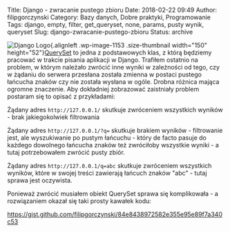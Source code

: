 Title: Django - zwracanie pustego zbioru
Date: 2018-02-22 09:49
Author: filipgorczynski
Category: Bazy danych, Dobre praktyki, Programowanie
Tags: django, empty, filter, get_queryset, none, params, pusty wynik, queryset
Slug: django-zwracanie-pustego-zbioru
Status: archive

![Django Logo](https://filipgorczynski.files.wordpress.com/2015/10/django-logo-positive.png?w=150){.alignleft .wp-image-1153 .size-thumbnail width="150" height="52"}[QuerySet](https://docs.djangoproject.com/en/dev/ref/models/querysets/#django.db.models.query.QuerySet) to jedna z podstawowych klas, z którą będziemy pracować w trakcie pisania aplikacji w Django. Trafiłem ostatnio na problem, w którym należało zwrócić inne wyniki w zależności od tego, czy w żądaniu do serwera przesłana została zmienna w postaci pustego łańcucha znaków czy nie została wysłana w ogóle. Drobna różnica mająca ogromne znaczenie. Aby dokładniej zobrazować zaistniały problem postaram się to opisać z przykładami:

Żądany adres `http://127.0.0.1/` skutkuje zwróceniem wszystkich wyników - brak jakiegokolwiek filtrowania

Żądany adres `http://127.0.0.1/?q=` skutkuje brakiem wyników - filtrowanie jest, ale wyszukiwanie po pustym łańcuchu - który de facto pasuje do każdego dowolnego łańcucha znaków też zwróciłoby wszystkie wyniki - a tutaj potrzebowałem zwrócić pusty zbiór.

Żądany adres `http://127.0.0.1/q=abc` skutkuje zwróceniem wszystkich wyników, które w swojej treści zawierają łańcuch znaków "abc" - tutaj sprawa jest oczywista.

Ponieważ zwrócić musiałem obiekt QuerySet sprawa się komplikowała - a rozwiązaniem okazał się taki prosty kawałek kodu:

https://gist.github.com/filipgorczynski/84e8438972582e355e95e89f7a340c53
